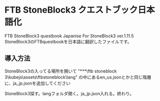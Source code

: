 # FTB StoneBlock3 クエストブック日本語化
FTB StoneBlock3 questbook Japanise For StoneBlock3 ver.1.11.5
StoneBlock3のFTBquestbookを日本語に翻訳したファイルです。
## 導入方法
StoneBlock3の入ってる場所を開いて
"***\ftb stoneblock 3\kubejs\assets\ftbstoneblock\lang\"
の中にあるen_us.jsonとかと同じ階層に、ja_jp.jsonを追加してください

StoneBlock3探す。langフォルダ開く。ja_jp.json入れる。終わり。
